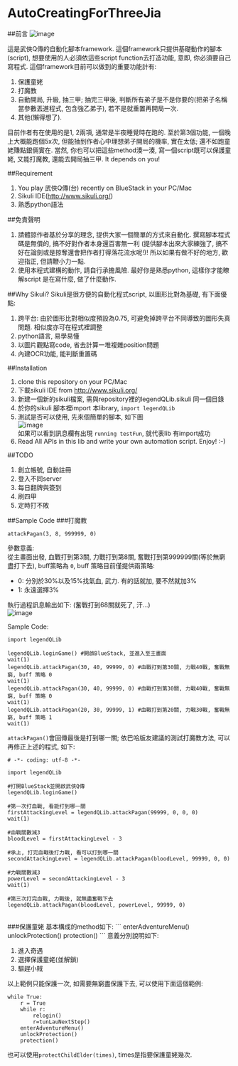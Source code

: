 AutoCreatingForThreeJia
=======================
##前言
![image](https://raw.github.com/SikuliScriptForWuXiaQChuan/AutoCreatingForThreeJia/master/ScreenShot/screenShot.png)<br/>

這是武俠Q傳的自動化腳本framework. 這個framework只提供基礎動作的腳本(script), 想要使用的人必須依這些script function去打造功能, 意即, 你必須要自己寫程式. 這個framework目前可以做到的重要功能計有:

1. 保護童姥
2. 打魔教
3. 自動開局, 升級, 抽三甲; 抽完三甲後, 判斷所有弟子是不是你要的(把弟子名稱當參數丟進程式, 包含強乙弟子), 若不是就重置再開局一次.
4. 其他(懶得想了).

目前作者有在使用的是1, 2兩項, 通常是半夜睡覺時在跑的. 至於第3個功能, 一個晚上大概能跑個5x次, 但能抽到作者心中理想弟子開局的機率, 實在太低; 還不如跑童姥賺點銀倆實在. 當然, 你也可以把這些method湊一湊, 寫一個script既可以保護童姥, 又能打魔教, 還能去開局抽三甲. It depends on you! 

##Requirement
1. You play 武俠Q傳(台) recently on BlueStack in your PC/Mac
2. Sikuli IDE(http://www.sikuli.org/)
3. 熟悉python語法

##免責聲明
1. 請體諒作者基於分享的理念, 提供大家一個簡單的方式來自動化. 撰寫腳本程式碼是無償的, 搞不好對作者本身還百害無一利 (提供腳本出來大家練強了, 搞不好在論劍或是掠奪還會把作者打得落花流水呢!)! 所以如果有做不好的地方, 歡迎指正, 但請鞭小力一點.
2. 使用本程式建構的動作, 請自行承擔風險. 最好你是熟悉python, 這樣你才能瞭解script 是在寫什麼, 做了什麼動作.


##Why Sikuli?
Sikuli是很方便的自動化程式script, 以圖形比對為基礎, 有下面優點:

1. 跨平台: 由於圖形比對相似度預設為0.75, 可避免掉跨平台不同導致的圖形失真問題. 相似度亦可在程式裡調整
2. python語言, 易學易懂
3. 以圖片觀點寫code, 省去計算一堆複雜position問題
4. 內建OCR功能, 能判斷重置碼

##Installation
1. clone this repository on your PC/Mac
2. 下載sikuli IDE from http://www.sikuli.org/
3. 新建一個新的sikuli檔案, 需與repository裡的legendQLib.sikuli 同一個目錄
4. 於你的sikuli 腳本裡import 本library, `import legendQLib`
5. 測試是否可以使用, 先來個簡單的腳本, 如下圖<br/>
   ![image](https://raw.github.com/SikuliScriptForWuXiaQChuan/AutoCreatingForThreeJia/master/ScreenShot/test.png)<br/>
   如果可以看到訊息欄有出現 `running testFun`, 就代表lib 有import成功
6. Read All APIs in this lib and write your own automation script. Enjoy! :-)

##TODO
1. 創立帳號, 自動註冊
2. 登入不同server 
3. 每日翻牌與簽到
4. 刷四甲
5. 定時打不敗

##Sample Code
###打魔教
```
attackPagan(3, 8, 999999, 0)
```
參數意義:</br>
從主畫面出發, 血戰打到第3關, 力戰打到第8關, 奮戰打到第999999關(等於無窮盡打下去), buff策略為 `0`, buff 策略目前僅提供兩策略:

* 0: 分別於30%以及15%找氣血, 武力. 有的話就加, 要不然就加3%
* 1: 永遠選擇3%

執行過程訊息輸出如下: (奮戰打到68關就死了, 汗...)<br/>
![image](https://raw.github.com/SikuliScriptForWuXiaQChuan/AutoCreatingForThreeJia/master/ScreenShot/lose.png
)<br/>

Sample Code:
```
import legendQLib

legendQLib.loginGame() #開啟BlueStack, 並進入至主畫面
wait(1)
legendQLib.attackPagan(30, 40, 99999, 0) #血戰打到第30關, 力戰40戰, 奮戰無窮, buff 策略 0
wait(1)
legendQLib.attackPagan(30, 40, 99999, 0) #血戰打到第30關, 力戰40戰, 奮戰無窮, buff 策略 0
wait(1)
legendQLib.attackPagan(20, 30, 99999, 1) #血戰打到第20關, 力戰30戰, 奮戰無窮, buff 策略 1
wait(1)

```

`attackPagan()`會回傳最後是打到哪一關; 依巴哈版友建議的測試打魔教方法, 可以再修正上述的程式, 如下:<br/>
```
# -*- coding: utf-8 -*-

import legendQLib

#打開BlueStack並開啟武俠Q傳
legendQLib.loginGame()

#第一次打血戰, 看能打到哪一關
firstAttackingLevel = legendQLib.attackPagan(99999, 0, 0, 0)
wait(1)

#血戰關數減3
bloodLevel = firstAttackingLevel - 3

#承上, 打完血戰後打力戰, 看可以打到哪一關
secondAttackingLevel = legendQLib.attackPagan(bloodLevel, 99999, 0, 0)

#力戰關數減3
powerLevel = secondAttackingLevel - 3
wait(1)

#第三次打完血戰, 力戰後, 就無盡奮戰下去
legendQLib.attackPagan(bloodLevel, powerLevel, 99999, 0)
```
<br/>
###保護童姥
基本構成的method如下:
```
enterAdventureMenu()
unlockProtection()  
protection()
```
意義分別說明如下:

1. 進入奇遇
2. 選擇保護童姥(並解鎖)
3. 驅趕小賊

以上範例只能保護一次, 如需要無窮盡保護下去, 可以使用下面這個範例:

```
while True:
    r = True
    while r:
        relogin()
        r=tunLauNextStep()
    enterAdventureMenu()
    unlockProtection()  
    protection()  
```
也可以使用`protectChildElder(times)`, times是指要保護童姥幾次.
